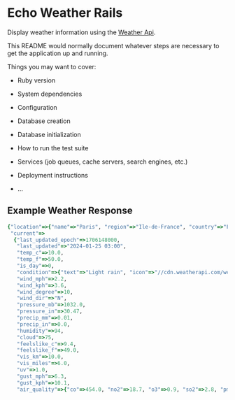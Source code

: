 # Echo Weather Rails

Display weather information using the [Weather Api](https://www.weatherapi.com/docs/).

This README would normally document whatever steps are necessary to get the
application up and running.

Things you may want to cover:

* Ruby version

* System dependencies

* Configuration

* Database creation

* Database initialization

* How to run the test suite

* Services (job queues, cache servers, search engines, etc.)

* Deployment instructions

* ...

## Example Weather Response

```ruby
{"location"=>{"name"=>"Paris", "region"=>"Ile-de-France", "country"=>"France", "lat"=>48.87, "lon"=>2.33, "tz_id"=>"Europe/Paris", "localtime_epoch"=>1706148263, "localtime"=>"2024-01-25 3:04"},
 "current"=>
  {"last_updated_epoch"=>1706148000,
   "last_updated"=>"2024-01-25 03:00",
   "temp_c"=>10.0,
   "temp_f"=>50.0,
   "is_day"=>0,
   "condition"=>{"text"=>"Light rain", "icon"=>"//cdn.weatherapi.com/weather/64x64/night/296.png", "code"=>1183},
   "wind_mph"=>2.2,
   "wind_kph"=>3.6,
   "wind_degree"=>10,
   "wind_dir"=>"N",
   "pressure_mb"=>1032.0,
   "pressure_in"=>30.47,
   "precip_mm"=>0.01,
   "precip_in"=>0.0,
   "humidity"=>94,
   "cloud"=>75,
   "feelslike_c"=>9.4,
   "feelslike_f"=>49.0,
   "vis_km"=>10.0,
   "vis_miles"=>6.0,
   "uv"=>1.0,
   "gust_mph"=>6.3,
   "gust_kph"=>10.1,
   "air_quality"=>{"co"=>454.0, "no2"=>18.7, "o3"=>0.9, "so2"=>2.8, "pm2_5"=>11.7, "pm10"=>14.3, "us-epa-index"=>1, "gb-defra-index"=>1}}}
```
